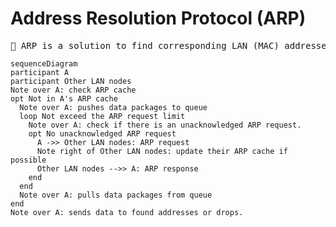 # Address Resolution Protocol (ARP)
<pre>📖 ARP is a solution to find corresponding LAN (MAC) addresses of one or more network interfaces from an IP.</pre>
```mermaid
sequenceDiagram
participant A
participant Other LAN nodes
Note over A: check ARP cache
opt Not in A's ARP cache
  Note over A: pushes data packages to queue
  loop Not exceed the ARP request limit
    Note over A: check if there is an unacknowledged ARP request.
    opt No unacknowledged ARP request
      A ->> Other LAN nodes: ARP request
      Note right of Other LAN nodes: update their ARP cache if possible
      Other LAN nodes -->> A: ARP response
    end
  end
  Note over A: pulls data packages from queue
end
Note over A: sends data to found addresses or drops.

```
